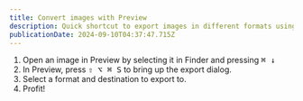 ```yaml
---
title: Convert images with Preview
description: Quick shortcut to export images in different formats using Preview on macOS.
publicationDate: 2024-09-10T04:37:47.715Z
---
```


1. Open an image in Preview by selecting it in Finder and pressing <kbd>⌘ ↓</kbd>
2. In Preview, press <kbd>⇧ ⌥ ⌘ S</kbd> to bring up the export dialog.
3. Select a format and destination to export to.
4. Profit!
